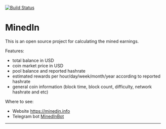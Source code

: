 [![Build Status](https://travis-ci.org/tverdokhlebd/mined-in.svg?branch=master)](https://travis-ci.org/tverdokhlebd/mined-in)
# MinedIn
This is an open source project for calculating the mined earnings.

Features:
- total balance in USD
- coin market price in USD
- pool balance and reported hashrate
- estimated rewards per hour/day/week/month/year according to reported hashrate
- general coin information (block time, block count, difficulty, network hashrate and etc)

Where to see:
- Website <a href="https://minedin.info">https://minedin.info</a>
- Telegram bot <a href="https://t.me/MinedInBot">MinedInBot</a>

---
